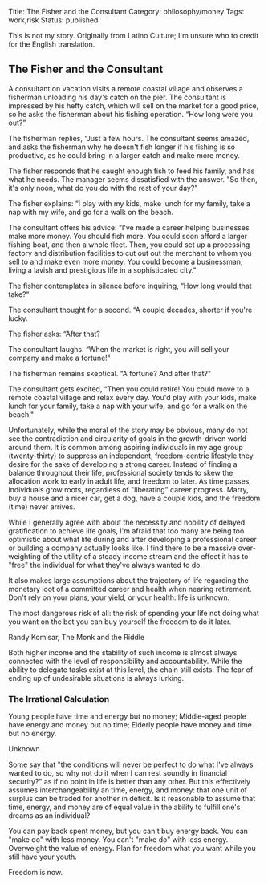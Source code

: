 Title: The Fisher and the Consultant
Category: philosophy/money
Tags: work,risk
Status: published

This is not my story. Originally from Latino Culture; I'm unsure who to credit for the English translation.

## The Fisher and the Consultant

<div class="quote">

A consultant on vacation visits a remote coastal village and observes a fisherman unloading his day's catch on the pier. The consultant is impressed by his hefty catch, which will sell on the market for a good price, so he asks the fisherman about his fishing operation. “How long were you out?”



The fisherman replies, “Just a few hours.
The consultant seems amazed, and asks the fisherman why he doesn't fish longer if his fishing is so productive, as he could bring in a larger catch and make more money.

The fisher responds that he caught enough fish to feed his family, and has what he needs. The manager seems dissatisfied with the answer.  "So then, it's only noon, what do you do with the rest of your day?"

The fisher explains: “I play with my kids, make lunch for my family, take a nap with my wife, and go for a walk on the beach.

The consultant offers his advice: “I've made a career helping businesses make more money. You should fish more. You could soon afford a larger fishing boat, and then a whole fleet. Then, you could set up a processing factory and distribution facilities to cut out out the merchant to whom you sell to and make even more money. You could become a businessman, living a lavish and prestigious life in a sophisticated city."

The fisher contemplates in silence before inquiring, “How long would that take?"

The consultant thought for a second. “A couple decades, shorter if you're lucky.

The fisher asks: “After that?

The consultant laughs. “When the market is right, you will sell your company and make a fortune!"

The fisherman remains skeptical. “A fortune? And after that?"

The consultant gets excited, “Then you could retire! You could move to a remote coastal village and relax every day. You'd play with your kids, make lunch for your family, take a nap with your wife, and go for a walk on the beach."

</div>

Unfortunately, while the moral of the story may be obvious, many do not see the contradiction and circularity of goals in the growth-driven world around them. It is common among aspiring individuals in my age group (twenty-thirty) to suppress an independent, freedom-centric lifestyle they desire for the sake of developing a strong career. Instead of finding a balance throughout their life, professional society tends to skew the allocation work to early in adult life, and freedom to later. As time passes, individuals grow roots, regardless of "liberating" career progress. Marry, buy a house and a nicer car, get a dog, have a couple kids, and the freedom (time) never arrives.   

While I generally agree with about the necessity and nobility of delayed gratification to achieve life goals, I'm afraid that too many are being too optimistic about what life during and after developing a professional career or building a company actually looks like. I find there to be a massive over-weighting of the utility of a steady income stream and the effect it has to "free" the individual for what they've always wanted to do.

It also makes large assumptions about the trajectory of life regarding the monetary loot of a committed career and health when nearing retirement. Don't rely on your plans, your yield, or your health: life is unknown.

<div class="quote">
    <p class="content">The most dangerous risk of all: the risk of spending your life not doing what you want on the bet you can buy yourself the freedom to do it later.</p>
    <p class="annotation">Randy Komisar, The Monk and the Riddle</p>
</div>

Both higher income and the stability of such income is almost always connected with the level of responsibility and accountability. While the ability to delegate tasks exist at this level, the chain still exists. The fear of ending up of undesirable situations is always lurking.


### The Irrational Calculation

<div class="quote">
    <p class="content">
        Young people have time and energy but no money;
        Middle-aged people have energy and money but no time;
        Elderly people have money and time but no energy.
    </p>    
    <p class="annotation">
        Unknown
    </p>
</div>

Some say that "the conditions will never be perfect to do what I've always wanted to do, so why not do it when I can rest soundly in financial security?" as if no point in life is better than any other. But this effectively assumes interchangeability an time, energy, and money: that one unit of surplus can be traded for another in deficit. Is it reasonable to assume that time, energy, and money are of equal value in the ability to fulfill one's dreams as an individual?

You can pay back spent money, but you can't buy energy back. You can "make do" with less money. You can't "make do" with less energy. Overweight the value of energy. Plan for freedom what you want while you still have your youth.

Freedom is now.
